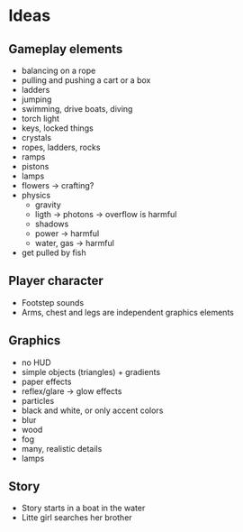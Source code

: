 # Ideas

## Gameplay elements

* balancing on a rope
* pulling and pushing a cart or a box
* ladders
* jumping
* swimming, drive boats, diving
* torch light
* keys, locked things
* crystals
* ropes, ladders, rocks
* ramps
* pistons
* lamps
* flowers -> crafting?
* physics
    * gravity
    * ligth -> photons -> overflow is harmful
    * shadows
    * power -> harmful
    * water, gas -> harmful
* get pulled by fish

## Player character

* Footstep sounds
* Arms, chest and legs are independent graphics elements

## Graphics

* no HUD
* simple objects (triangles) + gradients
* paper effects
* reflex/glare -> glow effects
* particles
* black and white, or only accent colors
* blur
* wood
* fog
* many, realistic details
* lamps

## Story

* Story starts in a boat in the water
* Litte girl searches her brother
